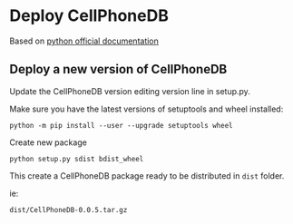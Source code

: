 # Deploy CellPhoneDB
Based on [python official documentation](https://packaging.python.org/tutorials/packaging-projects/)


## Deploy a new version of CellPhoneDB

Update the CellPhoneDB version editing version line in setup.py.

Make sure you have the latest versions of setuptools and wheel installed:
```shell
python -m pip install --user --upgrade setuptools wheel 
```

Create new package
```shell
python setup.py sdist bdist_wheel
```

This create a CellPhoneDB package ready to be distributed in `dist` folder.

ie:
```
dist/CellPhoneDB-0.0.5.tar.gz
```
